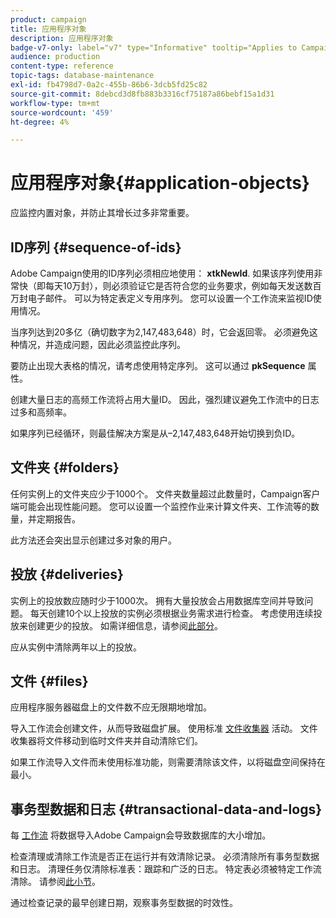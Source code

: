 ```yaml
---
product: campaign
title: 应用程序对象
description: 应用程序对象
badge-v7-only: label="v7" type="Informative" tooltip="Applies to Campaign Classic v7 only"
audience: production
content-type: reference
topic-tags: database-maintenance
exl-id: fb4798d7-0a2c-455b-86b6-3dcb5fd25c82
source-git-commit: 8debcd3d8fb883b3316cf75187a86bebf15a1d31
workflow-type: tm+mt
source-wordcount: '459'
ht-degree: 4%

---
```


# 应用程序对象{#application-objects}



应监控内置对象，并防止其增长过多非常重要。

## ID序列 {#sequence-of-ids}

Adobe Campaign使用的ID序列必须相应地使用： **xtkNewId**. 如果该序列使用非常快（即每天10万封），则必须验证它是否符合您的业务要求，例如每天发送数百万封电子邮件。 可以为特定表定义专用序列。 您可以设置一个工作流来监视ID使用情况。

当序列达到20多亿（确切数字为2,147,483,648）时，它会返回零。 必须避免这种情况，并造成问题，因此必须监控此序列。

要防止出现大表格的情况，请考虑使用特定序列。 这可以通过 **pkSequence** 属性。

创建大量日志的高频工作流将占用大量ID。 因此，强烈建议避免工作流中的日志过多和高频率。

如果序列已经循环，则最佳解决方案是从–2,147,483,648开始切换到负ID。

## 文件夹 {#folders}

任何实例上的文件夹应少于1000个。 文件夹数量超过此数量时，Campaign客户端可能会出现性能问题。 您可以设置一个监控作业来计算文件夹、工作流等的数量，并定期报告。

此方法还会突出显示创建过多对象的用户。

## 投放 {#deliveries}

实例上的投放数应随时少于1000次。 拥有大量投放会占用数据库空间并导致问题。 每天创建10个以上投放的实例必须根据业务需求进行检查。 考虑使用连续投放来创建更少的投放。 如需详细信息，请参阅[此部分](../../workflow/using/continuous-delivery.md)。

应从实例中清除两年以上的投放。

## 文件 {#files}

应用程序服务器磁盘上的文件数不应无限期地增加。

导入工作流会创建文件，从而导致磁盘扩展。 使用标准 [文件收集器](../../workflow/using/file-collector.md) 活动。 文件收集器将文件移动到临时文件夹并自动清除它们。

如果工作流导入文件而未使用标准功能，则需要清除该文件，以将磁盘空间保持在最小。

## 事务型数据和日志 {#transactional-data-and-logs}

每 [工作流](../../workflow/using/data-life-cycle.md#work-table) 将数据导入Adobe Campaign会导致数据库的大小增加。

检查清理或清除工作流是否正在运行并有效清除记录。 必须清除所有事务型数据和日志。 清理任务仅清除标准表：跟踪和广泛的日志。 特定表必须被特定工作流清除。 请参阅[此小节](../../workflow/using/monitoring-workflow-execution.md#purging-the-logs)。

通过检查记录的最早创建日期，观察事务型数据的时效性。
